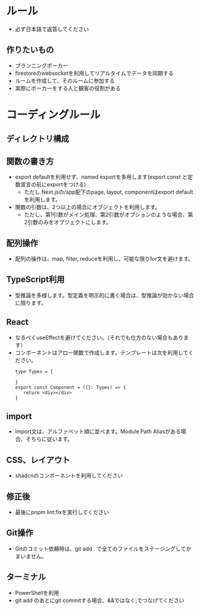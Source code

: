 # ルール
- 必ず日本語で返答してください

## 作りたいもの
- プランニングポーカー
- firestoreのwebsocketを利用してリアルタイムでデータを同期する
- ルームを作成して、そのルームに参加する
- 実際にポーカーをする人と観客の役割がある


# コーディングルール

## ディレクトリ構成

## 関数の書き方
- export defaultを利用せず、named exportを多用します(export const と定数宣言の前にexportをつける)
   - ただし Next.jsの/app配下のpage, layout, componentはexport defaultを利用します。
- 関数の引数は、2つ以上の場合にオブジェクトを利用します。
   - ただし、第1引数がメイン処理、第2引数がオプションのような場合、第2引数のみをオブジェクトにします。

## 配列操作
- 配列の操作は、map, filter, reduceを利用し、可能な限りfor文を避けます。


## TypeScript利用
- 型推論を多様します。型定義を明示的に書く場合は、型推論が効かない場合に限ります。

## React
- なるべくuseEffectを避けてください。（それでも仕方のない場合もあります）
- コンポーネントはアロー関数で作成します。テンプレートは次を利用してください。
   ```
   type Types = {

   }
   export const Component = ({}: Types) => {
      return <div></div>
   }
   ```

## import
- import文は、アルファベット順に並べます。Module Path Aliasがある場合、そちらに従います。

## CSS、レイアウト
- shadcnのコンポーネントを利用してください


## 修正後
- 最後にpnpm lint:fixを実行してください

## Git操作
- Gitのコミット依頼時は、git add . で全てのファイルをステージングしてかまいません。

## ターミナル
- PowerShellを利用
- git add のあとにgit commitする場合、&&ではなく;でつなげてください